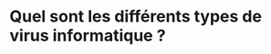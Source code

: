 # Quel sont les différents types de virus informatique ?

<!--
- Ransomware / Cheval de troie / Adware / Log4JShell / DDOS / Backdore / Bots / brute force / Revil
-->
